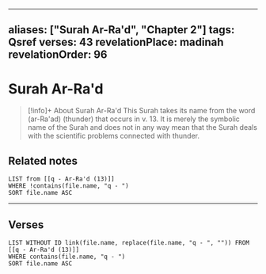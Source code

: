 
---
aliases: ["Surah Ar-Ra'd", "Chapter 2"]
tags: Qsref
verses: 43
revelationPlace: madinah
revelationOrder: 96
---

# Surah Ar-Ra'd

> [!info]+ About Surah Ar-Ra'd
> This Surah takes its name from the word (ar-Ra'ad) (thunder) that occurs in v. 13. It is merely the symbolic name of the Surah and does not in any way mean that the Surah deals with the scientific problems connected with thunder.

## Related notes
```dataview
LIST from [[q - Ar-Ra'd (13)]]
WHERE !contains(file.name, "q - ")
SORT file.name ASC
```

---

## Verses
```dataview
LIST WITHOUT ID link(file.name, replace(file.name, "q - ", "")) FROM [[q - Ar-Ra'd (13)]]
WHERE contains(file.name, "q - ")
SORT file.name ASC
```

